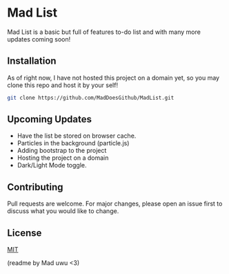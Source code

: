# Mad List
Mad List is a basic but full of features to-do list and with many more updates coming soon!

## Installation

As of right now, I have not hosted this project on a domain yet, so you may clone this repo and host it by your self!

```bash
git clone https://github.com/MadDoesGithub/MadList.git
```

## Upcoming Updates
- Have the list be stored on browser cache.
- Particles in the background (particle.js)
- Adding bootstrap to the project
- Hosting the project on a domain
- Dark/Light Mode toggle.



## Contributing
Pull requests are welcome. For major changes, please open an issue first to discuss what you would like to change.


## License
[MIT](https://choosealicense.com/licenses/mit/)

(readme by Mad uwu <3)
